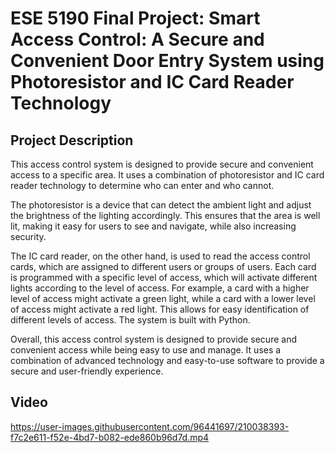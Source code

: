 # ESE 5190 Final Project: Smart Access Control: A Secure and Convenient Door Entry System using Photoresistor and IC Card Reader Technology


##  Project Description
This access control system is designed to provide secure and convenient access to a specific area. It uses a combination of photoresistor and IC card reader technology to determine who can enter and who cannot.

The photoresistor is a device that can detect the ambient light and adjust the brightness of the lighting accordingly. This ensures that the area is well lit, making it easy for users to see and navigate, while also increasing security.

The IC card reader, on the other hand, is used to read the access control cards, which are assigned to different users or groups of users. Each card is programmed with a specific level of access, which will activate different lights according to the level of access. For example, a card with a higher level of access might activate a green light, while a card with a lower level of access might activate a red light. This allows for easy identification of different levels of access. The system is built with Python.

Overall, this access control system is designed to provide secure and convenient access while being easy to use and manage. It uses a combination of advanced technology and easy-to-use software to provide a secure and user-friendly experience.

##  Video
https://user-images.githubusercontent.com/96441697/210038393-f7c2e611-f52e-4bd7-b082-ede860b96d7d.mp4

